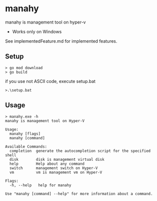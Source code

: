 # manahy
manahy is management tool on hyper-v
- Works only on Windows

See implementedFeature.md for implemented features.

## Setup
```
> go mod download
> go build
```
if you use not ASCII code, execute setup.bat
```
>.\setup.bat
```

## Usage
```
> manahy.exe -h
manahy is management tool on Hyper-V

Usage:
  manahy [flags]
  manahy [command]

Available Commands:
  completion  generate the autocompletion script for the specified shell
  disk        disk is management virtual disk
  help        Help about any command
  switch      management switch on Hyper-V
  vm          vm is management vm on Hyper-V

Flags:
  -h, --help   help for manahy

Use "manahy [command] --help" for more information about a command.
```
